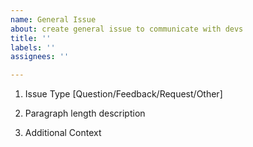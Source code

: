 ```yaml
---
name: General Issue
about: create general issue to communicate with devs
title: ''
labels: ''
assignees: ''

---
```


1) Issue Type [Question/Feedback/Request/Other]

2) Paragraph length description

3) Additional Context
